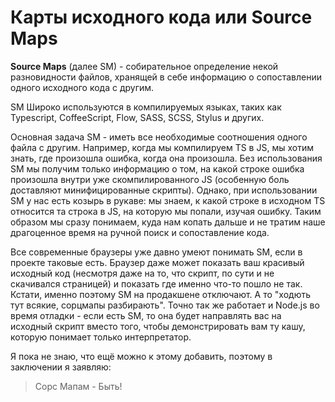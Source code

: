 # Карты исходного кода или Source Maps

**Source Maps** (далее SM) - собирательное определение некой разновидности файлов, хранящей в себе информацию о сопоставлении одного исходного кода с другим.

SM Широко используются в компилируемых языках, таких как Typescript, CoffeeScript, Flow, SASS, SCSS, Stylus и других.

Основная задача SM - иметь все необходимые соотношения одного файла с другим. Например, когда мы компилируем TS в JS, мы хотим знать, где произошла ошибка, когда она произошла. Без использования SM мы получим только информацию о том, на какой строке ошибка произошла внутри уже скомпилированного JS (особенную боль доставляют минифицированные скрипты). Однако, при использовании SM у нас есть козырь в рукаве: мы знаем, к какой строке в исходном TS относится та строка в JS, на которую мы попали, изучая ошибку. Таким образом мы сразу понимаем, куда нам копать дальше и не тратим наше драгоценное время на ручной поиск и сопоставление кода.

Все современные браузеры уже давно умеют понимать SM, если в проекте таковые есть. Браузер даже может показать ваш красивый исходный код (несмотря даже на то, что скрипт, по сути и не скачивался страницей) и показать где именно что-то пошло не так. Кстати, именно поэтому SM на продакшене отключают. А то "ходють тут всякие, сорцмапы разбирають".
Точно так же работает и Node.js во время отладки - если есть SM, то она будет направлять вас на исходный скрипт вместо того, чтобы демонстрировать вам ту кашу, которую понимает только интерпретатор.

Я пока не знаю, что ещё можно к этому добавить, поэтому в заключении я заявляю: 

> Сорс Мапам - Быть!
